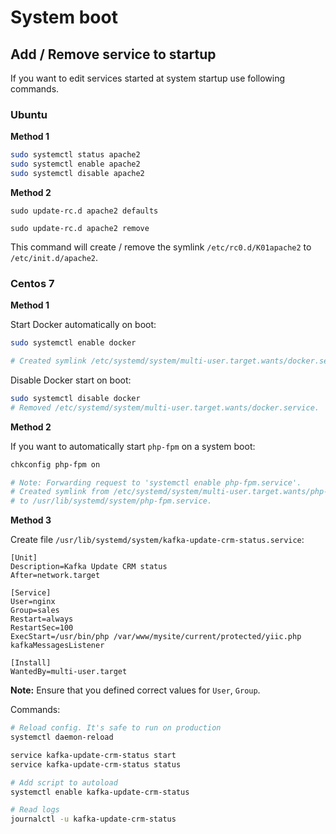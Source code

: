 # System boot

## Add / Remove service to startup

If you want to edit services started at system startup use following commands.

### Ubuntu

**Method 1**

```bash
sudo systemctl status apache2
sudo systemctl enable apache2
sudo systemctl disable apache2
```

**Method 2**

```
sudo update-rc.d apache2 defaults

sudo update-rc.d apache2 remove
```

This command will create / remove the symlink `/etc/rc0.d/K01apache2` to `/etc/init.d/apache2`.

### Centos 7

**Method 1**

Start Docker automatically on boot:

```bash
sudo systemctl enable docker

# Created symlink /etc/systemd/system/multi-user.target.wants/docker.service → /usr/lib/systemd/system/docker.service.
```

Disable Docker start on boot:

```bash
sudo systemctl disable docker
# Removed /etc/systemd/system/multi-user.target.wants/docker.service.

```

**Method 2**

If you want to automatically start `php-fpm` on a system boot:

```bash
chkconfig php-fpm on

# Note: Forwarding request to 'systemctl enable php-fpm.service'.
# Created symlink from /etc/systemd/system/multi-user.target.wants/php-fpm.service 
# to /usr/lib/systemd/system/php-fpm.service.
```

**Method 3**

Create file `/usr/lib/systemd/system/kafka-update-crm-status.service`:

```
[Unit]
Description=Kafka Update CRM status
After=network.target

[Service]
User=nginx
Group=sales
Restart=always
RestartSec=100
ExecStart=/usr/bin/php /var/www/mysite/current/protected/yiic.php kafkaMessagesListener

[Install]
WantedBy=multi-user.target
```

**Note:** Ensure that you defined correct values for `User`, `Group`.

Commands:

```bash
# Reload config. It's safe to run on production
systemctl daemon-reload

service kafka-update-crm-status start
service kafka-update-crm-status status

# Add script to autoload
systemctl enable kafka-update-crm-status

# Read logs
journalctl -u kafka-update-crm-status
```
